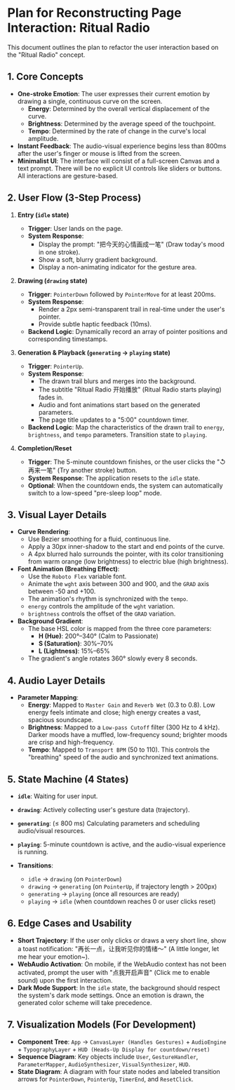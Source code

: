 # Plan for Reconstructing Page Interaction: Ritual Radio

This document outlines the plan to refactor the user interaction based on the "Ritual Radio" concept.

## 1. Core Concepts

- **One-stroke Emotion**: The user expresses their current emotion by drawing a single, continuous curve on the screen.
    - **Energy**: Determined by the overall vertical displacement of the curve.
    - **Brightness**: Determined by the average speed of the touchpoint.
    - **Tempo**: Determined by the rate of change in the curve's local amplitude.
- **Instant Feedback**: The audio-visual experience begins less than 800ms after the user's finger or mouse is lifted from the screen.
- **Minimalist UI**: The interface will consist of a full-screen Canvas and a text prompt. There will be no explicit UI controls like sliders or buttons. All interactions are gesture-based.

## 2. User Flow (3-Step Process)

1.  **Entry (`idle` state)**
    *   **Trigger**: User lands on the page.
    *   **System Response**:
        *   Display the prompt: "把今天的心情画成一笔" (Draw today's mood in one stroke).
        *   Show a soft, blurry gradient background.
        *   Display a non-animating indicator for the gesture area.

2.  **Drawing (`drawing` state)**
    *   **Trigger**: `PointerDown` followed by `PointerMove` for at least 200ms.
    *   **System Response**:
        *   Render a 2px semi-transparent trail in real-time under the user's pointer.
        *   Provide subtle haptic feedback (10ms).
    *   **Backend Logic**: Dynamically record an array of pointer positions and corresponding timestamps.

3.  **Generation & Playback (`generating` -> `playing` state)**
    *   **Trigger**: `PointerUp`.
    *   **System Response**:
        *   The drawn trail blurs and merges into the background.
        *   The subtitle "Ritual Radio 开始播放" (Ritual Radio starts playing) fades in.
        *   Audio and font animations start based on the generated parameters.
        *   The page title updates to a "5:00" countdown timer.
    *   **Backend Logic**: Map the characteristics of the drawn trail to `energy`, `brightness`, and `tempo` parameters. Transition state to `playing`.

4.  **Completion/Reset**
    *   **Trigger**: The 5-minute countdown finishes, or the user clicks the "↺ 再来一笔" (Try another stroke) button.
    *   **System Response**: The application resets to the `idle` state.
    *   **Optional**: When the countdown ends, the system can automatically switch to a low-speed "pre-sleep loop" mode.

## 3. Visual Layer Details

- **Curve Rendering**:
    - Use Bezier smoothing for a fluid, continuous line.
    - Apply a 30px inner-shadow to the start and end points of the curve.
    - A 4px blurred halo surrounds the pointer, with its color transitioning from warm orange (low brightness) to electric blue (high brightness).
- **Font Animation (Breathing Effect)**:
    - Use the `Roboto Flex` variable font.
    - Animate the `wght` axis between 300 and 900, and the `GRAD` axis between -50 and +100.
    - The animation's rhythm is synchronized with the `tempo`.
    - `energy` controls the amplitude of the `wght` variation.
    - `brightness` controls the offset of the `GRAD` variation.
- **Background Gradient**:
    - The base HSL color is mapped from the three core parameters:
        - **H (Hue)**: 200°–340° (Calm to Passionate)
        - **S (Saturation)**: 30%–70%
        - **L (Lightness)**: 15%–65%
    - The gradient's angle rotates 360° slowly every 8 seconds.

## 4. Audio Layer Details

- **Parameter Mapping**:
    - **Energy**: Mapped to `Master Gain` and `Reverb Wet` (0.3 to 0.8). Low energy feels intimate and close; high energy creates a vast, spacious soundscape.
    - **Brightness**: Mapped to a `Low-pass Cutoff` filter (300 Hz to 4 kHz). Darker moods have a muffled, low-frequency sound; brighter moods are crisp and high-frequency.
    - **Tempo**: Mapped to `Transport BPM` (50 to 110). This controls the "breathing" speed of the audio and synchronized text animations.

## 5. State Machine (4 States)

- **`idle`**: Waiting for user input.
- **`drawing`**: Actively collecting user's gesture data (trajectory).
- **`generating`**: (≤ 800 ms) Calculating parameters and scheduling audio/visual resources.
- **`playing`**: 5-minute countdown is active, and the audio-visual experience is running.

- **Transitions**:
    - `idle` → `drawing` (on `PointerDown`)
    - `drawing` → `generating` (on `PointerUp`, if trajectory length > 200px)
    - `generating` → `playing` (once all resources are ready)
    - `playing` → `idle` (when countdown reaches 0 or user clicks reset)

## 6. Edge Cases and Usability

- **Short Trajectory**: If the user only clicks or draws a very short line, show a toast notification: "再长一点，让我听见你的情绪～" (A little longer, let me hear your emotion~).
- **WebAudio Activation**: On mobile, if the WebAudio context has not been activated, prompt the user with "点我开启声音" (Click me to enable sound) upon the first interaction.
- **Dark Mode Support**: In the `idle` state, the background should respect the system's dark mode settings. Once an emotion is drawn, the generated color scheme will take precedence.

## 7. Visualization Models (For Development)

- **Component Tree**: `App` → `CanvasLayer (Handles Gestures)` + `AudioEngine` + `TypographyLayer` + `HUD (Heads-Up Display for countdown/reset)`
- **Sequence Diagram**: Key objects include `User`, `GestureHandler`, `ParameterMapper`, `AudioSynthesizer`, `VisualSynthesizer`, `HUD`.
- **State Diagram**: A diagram with four state nodes and labeled transition arrows for `PointerDown`, `PointerUp`, `TimerEnd`, and `ResetClick`.